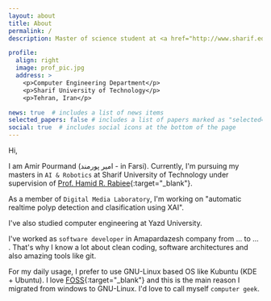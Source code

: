 ```yaml
---
layout: about
title: About
permalink: /
description: Master of science student at <a href="http://www.sharif.edu/" target="_blank">Sharif University of Technology</a>

profile:
  align: right
  image: prof_pic.jpg
  address: >
    <p>Computer Engineering Department</p>
    <p>Sharif University of Technology</p>
    <p>Tehran, Iran</p>

news: true  # includes a list of news items
selected_papers: false # includes a list of papers marked as "selected={true}"
social: true  # includes social icons at the bottom of the page
---
```

Hi, 

I am Amir Pourmand (امیر پورمند - in Farsi). Currently, I'm pursuing my masters in `AI & Robotics` at Sharif University of Technology under supervision of [Prof. Hamid R. Rabiee](http://sharif.edu/~rabiee/){:target="\_blank"}. 

As a member of `Digital Media Laboratory`, I'm working on "automatic realtime polyp detection and clasification using XAI". 

I've also studied computer engineering at Yazd University. 

I've worked as `software developer` in Amapardazesh company from ... to ... . That's why I know a lot about clean coding, software architectures and also amazing tools like git. 

For my daily usage, I prefer to use GNU-Linux based OS like Kubuntu (KDE + Ubuntu). I love [FOSS](https://en.wikipedia.org/wiki/Free_and_open-source_software){:target="\_blank"} and this is the main reason I migrated from windows to GNU-Linux. I'd love to call myself `computer geek`. 




